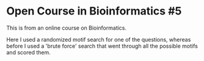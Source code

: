 # Open Course in Bioinformatics #5

This is from an online course on Bioinformatics.

Here I used a randomized motif search for one of the questions, whereas before I used a 'brute force' search that
went through all the possible motifs and scored them.
